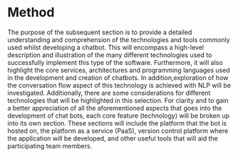 # Method

The purpose of the subsequent section is to provide a detailed understanding and comprehension of the technologies and tools commonly used whilst developing a chatbot. This will encompass a high-level description and illustration of the many different technologies used to successfully implement this type of the software. Furthermore, it will also highlight the core services, architectures and programming languages used in the development and creation of chatbots. In addition,exploration of how the conversation flow aspect of this technology is achieved with NLP will be investigated. Additionally, there are some considerations for different technologies that will be highlighted in this selection. For clarity and to gain a better appreciation of all the aforementioned aspects that goes into the development of chat bots, each core feature (technology) will be broken up into its own section. These sections will include the platform that the bot is hosted on, the platform as a service (PaaS), version control platform where the application will be developed, and other useful tools that will aid the participating team members.

<!--Dont think this makes sense: -

"addition, all the other aspects such as how the conversation flow aspect of this technology is achieved within a chatbot (NLP)"

"version where the application will be run"
-->
